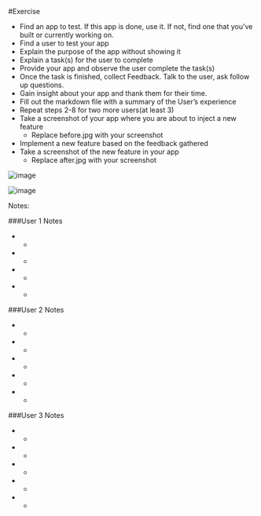 #Exercise
* Find an app to test. If this app is done, use it. If not, find one that you've built or currently working on.
* Find a user to test your app
* Explain the purpose of the app without showing it
* Explain a task(s) for the user to complete
* Provide your app and observe the user complete the task(s)
* Once the task is finished, collect Feedback. Talk to the user, ask follow up questions.
* Gain insight about your app and thank them for their time.
* Fill out the markdown file with a summary of the User’s experience
* Repeat steps 2-8 for two more users(at least 3)
* Take a screenshot of your app where you are about to inject a new feature
  * Replace before.jpg with your screenshot
* Implement a new feature based on the feedback gathered
* Take a screenshot of the new feature in your app
  * Replace after.jpg with your screenshot
  
![image](before.jpg)

![image](after.jpg)

Notes:

###User 1 Notes
* -
* -
* -
* -

###User 2 Notes

* -
* -
* -
* -
* -

###User 3 Notes

* -
* -
* -
* -
* -

